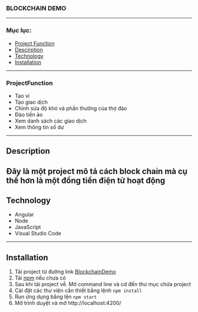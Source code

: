 ### BLOCKCHAIN DEMO
---

### Mục lục:
- [Project Function](#ProjectFunction)
- [Descirption](#Description)
- [Technology](#Technology)
- [Installation](#Installation)
---
### ProjectFunction
- Tạo ví
- Tạo giao dịch
- Chỉnh sửa độ khó và phần thưởng của thợ đào
- Đào tiền ảo
- Xem danh sách các giao dịch
- Xem thông tin số dư
---
## Description
Đây là một project mô tả cách block chain mà cụ thể hơn là một đồng tiền điện tử hoạt động
---
## Technology
- Angular
- Node
- JavaScript
- Visual Studio Code
---
## Installation
1. Tải project từ đường link [BlockchainDemo](https://github.com/hungcnpm/BlockChain)
2. Tải [npm](https://www.npmjs.com/get-npm) nếu chưa có
3. Sau khi tải project về. Mở command line và cd đến thư mục chứa project
4. Cài đặt các thư viện cần thiết bằng lệnh `npm install`
5. Run ứng dụng bằng lện `npm start`
6. Mở trình duyệt và mở http://localhost:4200/